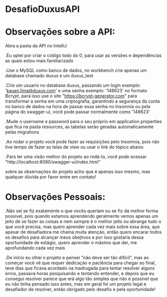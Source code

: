 # DesafioDuxusAPI

# Observações sobre a API:

Abra a pasta da API no IntelliJ

.Eu optei por criar o código todo do 0, para usar as versões e dependências as quais estou mais familiarizado

.Use o MySQL como banco de dados, no workbench crie apenas um database chamado duxus e um duxus_test

.Crie um usuario no database duxus, passando um login exemplo: 'kauan.lima@duxus.com' e uma senha exemplo: '148623' 
no formato Bcrypt, para isso use o site "https://bcrypt-generator.com" para transformar a senha em uma criptografia,
garantindo a segurança da conta no banco de dados
na hora de passar essa senha no Insomnia ou pela página do swagger-ui, você pode passar normalmente como '148623'

.Mude o username e password para o seu próprio em application.properties que fica na pasta resources, 
as tabelas serão geradas automaticamente pelas migrations

.Ao rodar o projeto você pode fazer as requisições pelo Insomnia, pois não tive tempo de fazer as telas de view ou 
usar o link do tópico abaixo

.Para ter uma visão melhor do projeto ao rodá-lo, você pode acessar "http://localhost:8080/swagger-ui/index.html"

sobre as observações do projeto acho que é apenas isso mesmo, mas qualquer dúvida por favor entre em contato!


# Observações Pessoais:

.Não sei se fiz exatamente o que vocês queriam ou se fiz da melhor forma possível, pois quando estamos aprendendo
geralmente vemos apenas um jeito de se fazer as coisas e nem sempre é o melhor jeito ou abrange tudo o que você precisa,
mas quero aprender cada vez mais sobre essa área, que apesar de desafiadora me chama muita atenção, então quero encarar todos
os desafios para alcançar meus obejtivos e por isso gostaria dessa oportunidade de estágio, quero aprender o máximo
que der, me aprofundando cada vez mais

.De início eu olhei o projeto e pensei "não deve ser tão difícil", mas ao começar você vê que requer dedicação e paciência
para chegar ao final, teve dias que ficava acordado na madrugada para tentar resolver alguns erros, passava horas pesquisando
e tentando entender, e depois que eu consegui resolver parece que erá algo tão simples que não é possível que eu não
tinha pensado isso antes, mas em geral foi um projeto legal e desafiador de resolver, então obrigado pelo desafio e 
pela oportunidade!




